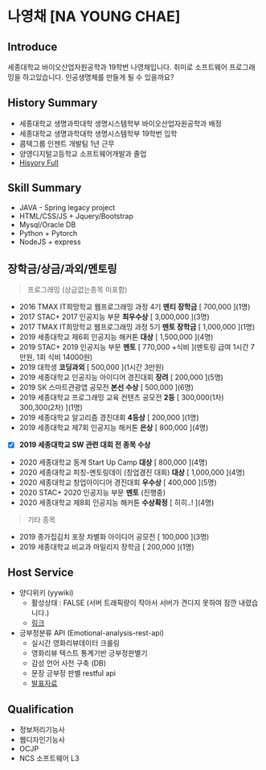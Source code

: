 # 나영채 [NA YOUNG CHAE]
## Introduce
세종대학교 바이오산업자원공학과 19학번 나영채입니다. 취미로 소프트웨어 프로그래밍을 하고있습니다. 인공생명체를 만들게 될 수 있을까요? 

## History Summary
- 세종대학교 생명과학대학 생명시스템학부 바이오산업자원공학과 배정
- 세종대학교 생명과학대학 생명시스템학부 19학번 입학
- 콤텍그룹 인젠트 개발팀 1년 근무
- 양영디지털고등학교 소프트웨어개발과 졸업
- [Hisyory Full]()

## Skill Summary
- JAVA - Spring legacy project
- HTML/CSS/JS + Jquery/Bootstrap
- Mysql/Oracle DB
- Python + Pytorch
- NodeJS + express

## 장학금/상금/과외/멘토링
> 프로그래밍 (상금없는종목 미포함)
- 2016 TMAX IT희망학교 웹프로그래밍 과정 4기 **멘티 장학금** \[ 700,000 \](1명)
- 2017 STAC+ 2017 인공지능 부문 **최우수상** \[ 3,000,000 \](3명)
- 2017 TMAX IT희망학교 웹프로그래밍 과정 5기 **멘토 장학금** \[ 1,000,000 \](1명)
- 2019 세종대학교 제6회 인공지능 해커톤 **대상** \[ 1,500,000 \](4명)
- 2019 STAC+ 2019 인공지능 부문 **멘토** \[ 770,000 +식비 \](멘토링 급여 1시간 7만원, 1회 식비 14000원)
- 2019 대학생 **코딩과외** \[ 500,000 \](1시간 3만원)
- 2019 세종대학교 인공지능 아이디어 경진대회 **장려** \[ 200,000 \](5명)
- 2019 SK 스마트관광앱 공모전 **본선 수상** \[ 500,000 \](6명)
- 2019 세종대학교 프로그래밍 교육 컨텐츠 공모전 **2등** \[ 300,000(1차) 300,300(2차) \](1명)
- 2019 세종대학교 알고리즘 경진대회 **4등상** \[ 200,000 \](1명)
- 2019 세종대학교 제7회 인공지능 해커톤 **은상** \[ 800,000 \](4명)  
- [x] **2019 세종대학교 SW 관련 대회 전 종목 수상** 
- 2020 세종대학교 동계 Start Up Camp **대상** \[ 800,000 \](4명)
- 2020 세종대학교 피칭-멘토링데이 (창업경진 대회) **대상** \[ 1,000,000 \](4명)
- 2020 세종대학교 창업아이디어 경진대회 **우수상** \[ 400,000 \](5명)
- 2020 STAC+ 2020 인공지능 부문 **멘토** (진행중)
- 2020 세종대학교 제8회 인공지능 해커톤 **수상확정** \[ 히히..! \](4명)

> 기타 종목 
- 2019 종가집김치 포장 차별화 아이디어 공모전 \[ 100,000 \](3명)
- 2019 세종대학교 비교과 마일리지 장학금 \[ 200,000 \](1명)

## Host Service
- 양디위키 (yywiki)
	- 활성상태 : FALSE (서버 트래픽량이 작아서 서버가 견디지 못하여 잠깐 내렸습니다.)
	- [링크](http://yywiki.lunab.xyz)
- 긍부정분류 API (Emotional-analysis-rest-api)
	- 실시간 영화리뷰데이터 크롤링
	- 영화리뷰 텍스트 통계기반 긍부정판별기
	- 감성 언어 사전 구축 (DB)
	- 문장 긍부정 판별 restful api
	- [발표자료](https://github.com/lunaB/Text-Emotional-Analysis-Rest-API/blob/master/Text-Emotional-Analysis-Rest-API.pptx)
	
## Qualification
- 정보처리기능사
- 웹디자인기능사
- OCJP
- NCS 소프트웨어 L3
